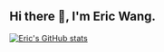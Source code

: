 ## Hi there 👋, I'm Eric Wang.

[![Eric's GitHub stats](https://github-readme-stats.vercel.app/api?username=ericwang1409)](https://github.com/anuraghazra/github-readme-stats)

<!--
**ericwang1409/ericwang1409** is a ✨ _special_ ✨ repository because its `README.md` (this file) appears on your GitHub profile.

Here are some ideas to get you started:

- 🔭 I’m currently working on ...
- 🌱 I’m currently learning ...
- 👯 I’m looking to collaborate on ...
- 🤔 I’m looking for help with ...
- 💬 Ask me about ...
- 📫 How to reach me: ...
- 😄 Pronouns: ...
- ⚡ Fun fact: ...
-->
